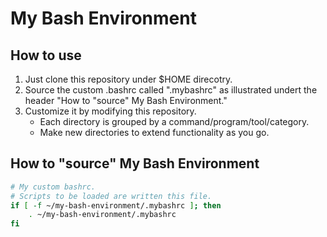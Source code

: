 # My Bash Environment

## How to use

1. Just clone this repository under $HOME direcotry.
1. Source the custom .bashrc called ".mybashrc" as illustrated undert the header "How to "source" My Bash Environment."
1. Customize it by modifying this repository.
   - Each directory is grouped by a command/program/tool/category.
   - Make new directories to extend functionality as you go.

## How to "source" My Bash Environment

```bash
# My custom bashrc.
# Scripts to be loaded are written this file.
if [ -f ~/my-bash-environment/.mybashrc ]; then
    . ~/my-bash-environment/.mybashrc
fi
```
